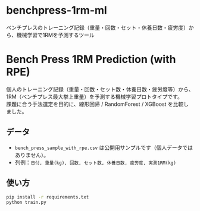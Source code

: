 # benchpress-1rm-ml
ベンチプレスのトレーニング記録（重量・回数・セット・休養日数・疲労度）から、機械学習で1RMを予測するツール

# Bench Press 1RM Prediction (with RPE)

個人のトレーニング記録（重量・回数・セット数・休養日数・疲労度等）から、1RM（ベンチプレス最大挙上重量）を予測する機械学習プロトタイプです。  
課題に合う手法選定を目的に、線形回帰 / RandomForest / XGBoost を比較しました。

## データ
- `bench_press_sample_with_rpe.csv` は公開用サンプルです（個人データではありません）。
- 列例：`日付, 重量(kg), 回数, セット数, 休養日数, 疲労度, 実測1RM(kg)`

## 使い方
```bash
pip install -r requirements.txt
python train.py
